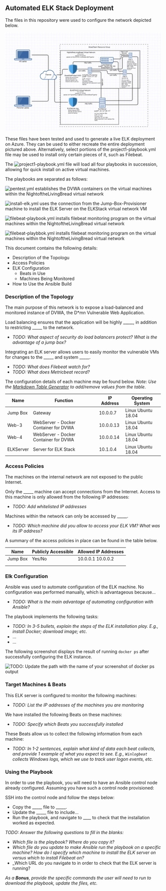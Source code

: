 ## Automated ELK Stack Deployment

The files in this repository were used to configure the network depicted below.

![Network Diagram](/Images/Homework12_JacobStarks.PNG)

These files have been tested and used to generate a live ELK deployment on Azure. They can be used to either recreate the entire deployment pictured above. Alternatively, select portions of the project1-playbook.yml file may be used to install only certain pieces of it, such as Filebeat.

  The ![project1-playbook.yml](/Playbooks/project1-playbook.yml) file will load all four playbooks in succession, allowing for quick install on active virtual machines.

  The playbooks are separated as follows:

  ![pentest.yml](/Playbooks/pentest.yml) establishes the DVWA containers on the virtual machines within the NightoftheLivingBread virtual network

  ![install-elk.yml](/Playbooks/install-elk.yml) uses the connection from the Jump-Box-Provisioner machine to install the ELK Server on the ELKStack virtual network VM

  ![filebeat-playbook.yml](/Playbooks/filebeat-playbook.yml) installs filebeat monitoring program on the virtual machines within the NightoftheLivingBread virtual network

  ![filebeat-playbbok.yml](/Playbooks/filebeat-playbook.yml) installs filebeat monitoring program on the virtual machines within the NightoftheLivingBread virtual network

This document contains the following details:
- Description of the Topologu
- Access Policies
- ELK Configuration
  - Beats in Use
  - Machines Being Monitored
- How to Use the Ansible Build


### Description of the Topology

The main purpose of this network is to expose a load-balanced and monitored instance of DVWA, the D*mn Vulnerable Web Application.

Load balancing ensures that the application will be highly _____, in addition to restricting _____ to the network.
- _TODO: What aspect of security do load balancers protect? What is the advantage of a jump box?_

Integrating an ELK server allows users to easily monitor the vulnerable VMs for changes to the _____ and system _____.
- _TODO: What does Filebeat watch for?_
- _TODO: What does Metricbeat record?_

The configuration details of each machine may be found below.
_Note: Use the [Markdown Table Generator](http://www.tablesgenerator.com/markdown_tables) to add/remove values from the table_.

| Name     | Function                             | IP Address | Operating System   |
|----------|------------------------------------- |------------|--------------------|
| Jump Box | Gateway                              | 10.0.0.7   | Linux Ubuntu 18.04 |
| Web-3    |WebServer - Docker Container for DVWA | 10.0.0.13  | Linux Ubuntu 18.04 |
| Web-4    |WebServer - Docker Container for DVWA | 10.0.0.14  | Linux Ubuntu 18.04 |
| ELKServer|Server for ELK Stack                  | 10.1.0.4   | Linux Ubuntu 18.04 |

### Access Policies

The machines on the internal network are not exposed to the public Internet. 

Only the _____ machine can accept connections from the Internet. Access to this machine is only allowed from the following IP addresses:
- _TODO: Add whitelisted IP addresses_

Machines within the network can only be accessed by _____.
- _TODO: Which machine did you allow to access your ELK VM? What was its IP address?_

A summary of the access policies in place can be found in the table below.

| Name     | Publicly Accessible | Allowed IP Addresses |
|----------|---------------------|----------------------|
| Jump Box | Yes/No              | 10.0.0.1 10.0.0.2    |
|          |                     |                      |
|          |                     |                      |

### Elk Configuration

Ansible was used to automate configuration of the ELK machine. No configuration was performed manually, which is advantageous because...
- _TODO: What is the main advantage of automating configuration with Ansible?_

The playbook implements the following tasks:
- _TODO: In 3-5 bullets, explain the steps of the ELK installation play. E.g., install Docker; download image; etc._
- ...
- ...

The following screenshot displays the result of running `docker ps` after successfully configuring the ELK instance.

![TODO: Update the path with the name of your screenshot of docker ps output](Images/docker_ps_output.png)

### Target Machines & Beats
This ELK server is configured to monitor the following machines:
- _TODO: List the IP addresses of the machines you are monitoring_

We have installed the following Beats on these machines:
- _TODO: Specify which Beats you successfully installed_

These Beats allow us to collect the following information from each machine:
- _TODO: In 1-2 sentences, explain what kind of data each beat collects, and provide 1 example of what you expect to see. E.g., `Winlogbeat` collects Windows logs, which we use to track user logon events, etc._

### Using the Playbook
In order to use the playbook, you will need to have an Ansible control node already configured. Assuming you have such a control node provisioned: 

SSH into the control node and follow the steps below:
- Copy the _____ file to _____.
- Update the _____ file to include...
- Run the playbook, and navigate to ____ to check that the installation worked as expected.

_TODO: Answer the following questions to fill in the blanks:_
- _Which file is the playbook? Where do you copy it?_
- _Which file do you update to make Ansible run the playbook on a specific machine? How do I specify which machine to install the ELK server on versus which to install Filebeat on?_
- _Which URL do you navigate to in order to check that the ELK server is running?

_As a **Bonus**, provide the specific commands the user will need to run to download the playbook, update the files, etc._
